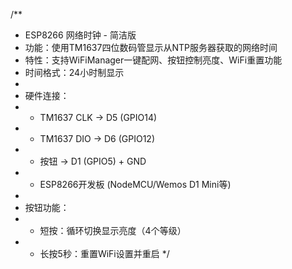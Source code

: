 /**
 * ESP8266 网络时钟 - 简洁版
 * 功能：使用TM1637四位数码管显示从NTP服务器获取的网络时间
 * 特性：支持WiFiManager一键配网、按钮控制亮度、WiFi重置功能
 * 时间格式：24小时制显示
 * 
 * 硬件连接：
 * - TM1637 CLK -> D5 (GPIO14)
 * - TM1637 DIO -> D6 (GPIO12) 
 * - 按钮 -> D1 (GPIO5) + GND
 * - ESP8266开发板 (NodeMCU/Wemos D1 Mini等)
 * 
 * 按钮功能：
 * - 短按：循环切换显示亮度（4个等级）
 * - 长按5秒：重置WiFi设置并重启
 */
